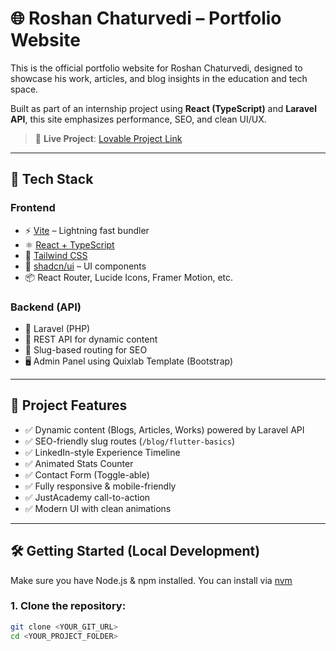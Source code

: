 # 🌐 Roshan Chaturvedi – Portfolio Website

This is the official portfolio website for Roshan Chaturvedi, designed to showcase his work, articles, and blog insights in the education and tech space.

Built as part of an internship project using **React (TypeScript)** and **Laravel API**, this site emphasizes performance, SEO, and clean UI/UX.

> 🔗 **Live Project**: [Lovable Project Link]()

---

## 🚀 Tech Stack

### Frontend
- ⚡ [Vite](https://vitejs.dev/) – Lightning fast bundler
- ⚛️ [React + TypeScript](https://react.dev/)
- 🎨 [Tailwind CSS](https://tailwindcss.com/)
- 🧱 [shadcn/ui](https://ui.shadcn.com/) – UI components
- 📦 React Router, Lucide Icons, Framer Motion, etc.

### Backend (API)
- 🔧 Laravel (PHP)
- 📄 REST API for dynamic content
- 🧩 Slug-based routing for SEO
- 🖥️ Admin Panel using Quixlab Template (Bootstrap)

---

## 📂 Project Features

- ✅ Dynamic content (Blogs, Articles, Works) powered by Laravel API
- ✅ SEO-friendly slug routes (`/blog/flutter-basics`)
- ✅ LinkedIn-style Experience Timeline
- ✅ Animated Stats Counter
- ✅ Contact Form (Toggle-able)
- ✅ Fully responsive & mobile-friendly
- ✅ JustAcademy call-to-action
- ✅ Modern UI with clean animations

---

## 🛠️ Getting Started (Local Development)

Make sure you have Node.js & npm installed. You can install via [nvm](https://github.com/nvm-sh/nvm#installing-and-updating)

### 1. Clone the repository:
```bash
git clone <YOUR_GIT_URL>
cd <YOUR_PROJECT_FOLDER>
